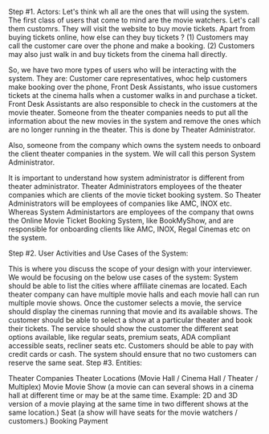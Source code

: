 Step #1. Actors:
Let's think wh all are the ones that will using the system. The first class of users that come to mind are the movie watchers. Let's call them customrs. They will visit the website to buy movie tickets.
Apart from buying tickets online, how else can they buy tickets ?
(1) Customers may call the customer care over the phone and make a booking.
(2) Customers may also just walk in and buy tickets from the cinema hall directly.

So, we have two more types of users who will be interacting with the system. They are:
Customer care representatives, whoc help customers make booking over the phone,
Front Desk Assistants, who issue customers tickets at the cinema halls when a customer walks in and purchase a ticket. Front Desk Assistants are also responsible to check in the customers at the movie theater.
Someone from the theater companies needs to put all the information about the new movies in the system and remove the ones which are no longer running in the theater. This is done by Theater Administrator.

Also, someone from the company which owns the system needs to onboard the client theater companies in the system. We will call this person System Administrator.

It is important to understand how system administrator is different from theater administrator. Theater Administrators employees of the theater companies which are clients of the movie ticket booking system. So Theater Administrators will be employees of companies like AMC, INOX etc. Whereas System Administartors are employees of the company that owns the Online Movie Ticket Booking System, like BookMyShow, and are responsible for onboarding clients like AMC, INOX, Regal Cinemas etc on the system.

Step #2. User Activities and Use Cases of the System:

This is where you discuss the scope of your design with your interviewer. We would be focusing on the below use cases of the system:
System should be able to list the cities where affiliate cinemas are located.
Each theater company can have multiple movie halls and each movie hall can run multiple movie shows.
Once the customer selects a movie, the service should display the cinemas running that movie and its available shows.
The customer should be able to select a show at a particular theater and book their tickets.
The service should show the customer the different seat options available, like regular seats, premium seats, ADA compliant accessible seats, recliner seats etc.
Customers should be able to pay with credit cards or cash.
The system should ensure that no two customers can reserve the same seat.
Step #3. Entities:

Theater Companies
Theater Locations (Movie Hall / Cinema Hall / Theater / Multiplex)
Movie
Movie Show (a movie can can several shows in a cinema hall at different time or may be at the same time. Example: 2D and 3D version of a movie playing at the same time in two different shows at the same location.)
Seat (a show will have seats for the movie watchers / customers.)
Booking
Payment
